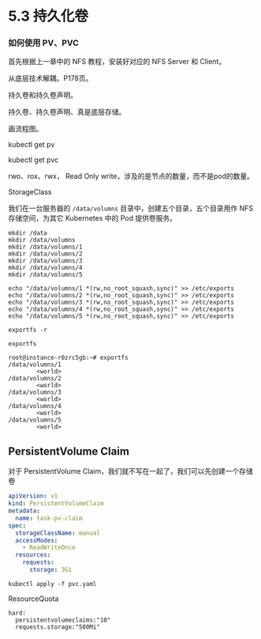 # 5.3 持久化卷

### 如何使用 PV、PVC

首先根据上一章中的 NFS 教程，安装好对应的 NFS Server 和 Client。

从底层技术解耦。P178页。

持久卷和持久卷声明。

持久卷、持久卷声明、真是底层存储。

画流程图。

kubectl get pv

kubectl get pvc



rwo、rox、rwx， Read Only write，涉及的是节点的数量，而不是pod的数量。



StorageClass



我们在一台服务器的 `/data/volumns` 目录中，创建五个目录，五个目录用作 NFS 存储空间，为其它 Kubernetes 中的 Pod 提供卷服务。

```
mkdir /data
mkdir /data/volumns
mkdir /data/volumns/1
mkdir /data/volumns/2
mkdir /data/volumns/3
mkdir /data/volumns/4
mkdir /data/volumns/5
```

```
echo "/data/volumns/1 *(rw,no_root_squash,sync)" >> /etc/exports
echo "/data/volumns/2 *(rw,no_root_squash,sync)" >> /etc/exports
echo "/data/volumns/3 *(rw,no_root_squash,sync)" >> /etc/exports
echo "/data/volumns/4 *(rw,no_root_squash,sync)" >> /etc/exports
echo "/data/volumns/5 *(rw,no_root_squash,sync)" >> /etc/exports
```

```
exportfs -r
```

```
exportfs
```

```
root@instance-r0zrc5gb:~# exportfs
/data/volumns/1
        <world>
/data/volumns/2
        <world>
/data/volumns/3
        <world>
/data/volumns/4
        <world>
/data/volumns/5
        <world>
```

## PersistentVolume Claim

对于 PersistentVolume Claim，我们就不写在一起了，我们可以先创建一个存储卷

```yaml
apiVersion: v1
kind: PersistentVolumeClaim
metadata:
  name: task-pv-claim
spec:
  storageClassName: manual
  accessModes:
    - ReadWriteOnce
  resources:
    requests:
      storage: 3Gi
```

```
kubectl apply -f pvc.yaml
```

ResourceQuota

```
hard:
  persistentvolumeclaims:"10"
  requests.storage:"500Mi"
```
